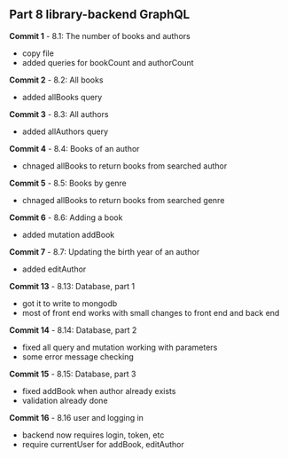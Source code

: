 ## Part 8 library-backend GraphQL

**Commit 1** - 8.1: The number of books and authors
- copy file
- added queries for bookCount and authorCount

**Commit 2** - 8.2: All books
- added allBooks query

**Commit 3** - 8.3: All authors
- added allAuthors query

**Commit 4** - 8.4: Books of an author
- chnaged allBooks to return books from searched author

**Commit 5** - 8.5: Books by genre
- chnaged allBooks to return books from searched genre

**Commit 6** - 8.6: Adding a book
- added mutation addBook

**Commit 7** - 8.7: Updating the birth year of an author
- added editAuthor
  
**Commit 13** - 8.13: Database, part 1
- got it to write to mongodb
- most of front end works with small changes to front end and back end
  
**Commit 14** - 8.14: Database, part 2
- fixed all query and mutation working with parameters
- some error message checking
  
**Commit 15** - 8.15: Database, part 3
- fixed addBook when author already exists
- validation already done
  
**Commit 16** - 8.16 user and logging in
- backend now requires login, token, etc
- require currentUser for addBook, editAuthor




